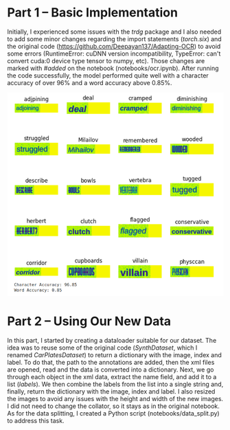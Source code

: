 # Part 1 – Basic Implementation

Initially, I experienced some issues with the *trdg* package and I also needed to add some minor changes regarding the import statements (*torch.six*) and the original code (https://github.com/Deepayan137/Adapting-OCR) to avoid some errors (RuntimeError: cuDNN version incompatibility, TypeError: can't convert cuda:0 device type tensor to numpy, etc). Those changes are marked with *#added* on the notebook (notebooks/ocr.ipynb). After running the code successfully, the model performed quite well with a character accuracy of over 96% and a word accuracy above 0.85%.

![Alt text](./notebooks/part1.png)


# Part 2 – Using Our New Data

In this part, I started by creating a dataloader suitable for our dataset. The idea was to reuse some of the original code (*SynthDataset*, which I renamed *CarPlatesDataset*) to return a dictionary with the image, index and label. To do that, the path to the annotations are added, then the xml files are opened, read and the data is converted into a dictionary. Next, we go through each object in the xml data, extract the name field, and add it to a list (*labels*). We then combine the labels from the list into a single string and, finally, return the dictionary with the image, index and label. I also resized the images to avoid any issues with the height and width of the new images. I did not need to change the collator, so it stays as in the original notebook. As for the data splitting, I created a Python script (notebooks/data_split.py) to address this task.


